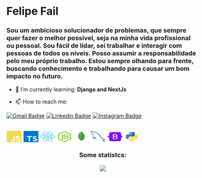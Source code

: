# Felipe Fail

### Sou um ambicioso solucionador de problemas, que sempre quer fazer o melhor possível, seja na minha vida profissional ou pessoal. Sou fácil de lidar, sei trabalhar e interagir com pessoas de todos os níveis. Posso assumir a responsabilidade pelo meu próprio trabalho. Estou sempre olhando para frente, buscando conhecimento e trabalhando para causar um bom impacto no futuro.


- 🌱 I’m currently learning: **Django and NextJs**

- 📫 How to reach me: 


[![Gmail Badge](https://img.shields.io/badge/-felps134679@gmail.com-fc0b03?style=for-the-badge&logo=Gmail&logoColor=white&link=mailto:felps134679@gmail.com)](mailto:felps134679@gmail.com)
[![Linkedin Badge](https://img.shields.io/badge/-linkedin-%230077B5?style=for-the-badge&logo=linkedin&logoColor=white)](https://www.linkedin.com/in/felipe-kaua/)
[![Instagram Badge](https://img.shields.io/badge/-instagram-%230077B5?style=for-the-badge&logo=instagram&logoColor=white)](https://www.instagram.com/in/https://www.instagram.com/in/https://www.instagram.com/felipe_fail66//)


<div style="display: inline_block"><br>
  
  <img align="center" alt="FRK-Js" height="30" width="40" src="https://raw.githubusercontent.com/devicons/devicon/master/icons/javascript/javascript-plain.svg">
  <img align="center" alt="FRK-Ts" height="30" width="40" src="https://raw.githubusercontent.com/devicons/devicon/master/icons/typescript/typescript-plain.svg">
  <img align="center" alt="FRK-React" height="30" width="40" src="https://raw.githubusercontent.com/devicons/devicon/master/icons/react/react-original.svg">
  <img align="center" alt="FRK-Node" height="30" width="40" src="https://github.com/devicons/devicon/blob/master/icons/nodejs/nodejs-original.svg">
  <img align="center" alt="FRK-Mongo" height="30" width="40" src="https://github.com/devicons/devicon/blob/master/icons/mongodb/mongodb-original.svg">
  <img align="center" alt="FRK-Postgres" height="30" width="40" src="https://github.com/devicons/devicon/blob/master/icons/mysql/mysql-original.svg">
  <img align="center" alt="FRK-Postgres" height="30" width="40" src="https://github.com/devicons/devicon/blob/master/icons/bootstrap/bootstrap-original.svg">
   <img align="center" alt="FRK-Python" height="30" width="40" src="https://github.com/devicons/devicon/blob/master/icons/python/python-original.svg"> 
</div>



<div align="center">  
<h3>Some statistcs:</h3>
 <div align="center">
  <a href="https://github.com/Felxz1234">
  <img height="180em" src="https://github-readme-stats.vercel.app/api/top-langs/?username=Felxz1234&layout=compact&langs_count=7&theme=dracula"/>
 
</div>  

<div/>

